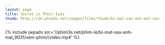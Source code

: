 ```yaml
---
layout: page
title: Secret in Their Eyes
thumb: http://cdn.phim3s.net/images/films/thumb/bi-mat-sau-anh-mat-secret-in-their-eyes-2015.jpg
---
```

{% include jwpadv src='//phim3s.net/phim-le/bi-mat-sau-anh-mat_9031/xem-phim//video.mp4' %}